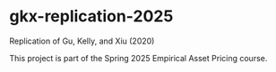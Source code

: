 # gkx-replication-2025
Replication of Gu, Kelly, and Xiu (2020)

This project is part of the Spring 2025 Empirical Asset Pricing course.
